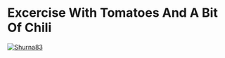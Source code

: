 # Excercise With Tomatoes And A Bit Of Chili

[![Shurna83](https://circleci.com/gh/Shurna83/jubilant-sniffle.svg?style=shield)](https://circleci.com/gh/Shurna83/jubilant-sniffle)
